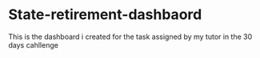 # State-retirement-dashbaord
This is the dashboard i created for the task assigned by my tutor in the 30 days cahllenge
